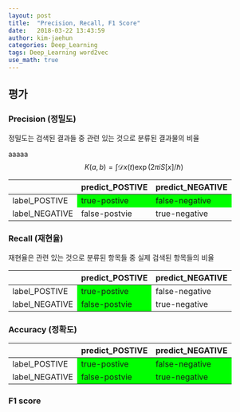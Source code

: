 ```yaml
---
layout: post
title:  "Precision, Recall, F1 Score"
date:   2018-03-22 13:43:59
author: kim-jaehun
categories: Deep_Learning
tags: Deep_Learning word2vec
use_math: true
---
```

## 평가


### Precision (정밀도)

정밀도는 검색된 결과들 중 관련 있는 것으로 분류된 결과물의 비율

aaaaa
$$
K(a,b) = \int \mathcal{D}x(t) \exp(2\pi i S[x]/\hbar)
$$


<table>
  <thead>
    <tr>
      <th></th>
      <th>predict_POSTIVE</th>
      <th>predict_NEGATIVE</th>
    </tr>
  </thead>
  <tbody>
    <tr>
      <td>label_POSTIVE</td>
      <td bgcolor="#00FF00" >true-postive</td>
      <td bgcolor="#00FF00" >false-negative</td>
    </tr>
    <tr>
      <td>label_NEGATIVE</td>
      <td>false-postvie</td>
      <td>true-negative</td>
    </tr>
  </tbody>
</table>



### Recall (재현율)

재현율은 관련 있는 것으로 분류된 항목들 중 실제 검색된 항목들의 비율

<table>
  <thead>
    <tr>
      <th></th>
      <th>predict_POSTIVE</th>
      <th>predict_NEGATIVE</th>
    </tr>
  </thead>
  <tbody>
    <tr>
      <td>label_POSTIVE</td>
      <td bgcolor="#00FF00">true-postive</td>
      <td >false-negative</td>
    </tr>
    <tr>
      <td>label_NEGATIVE</td>
      <td bgcolor="#00FF00" >false-postvie</td>
      <td>true-negative</td>
    </tr>
  </tbody>
</table>



### Accuracy (정확도)

<script src="http://cdn.mathjax.org/mathjax/latest/MathJax.js?config=TeX-AMS-MML_HTMLorMML" type="text/javascript">

a^2 + b^2 = c^2
</script>

<table>
  <thead>
    <tr>
      <th></th>
      <th>predict_POSTIVE</th>
      <th>predict_NEGATIVE</th>
    </tr>
  </thead>
  <tbody>
    <tr>
      <td>label_POSTIVE</td>
      <td bgcolor="#00FF00" >true-postive</td>
      <td bgcolor="#00FF00">false-negative</td>
    </tr>
    <tr>
      <td>label_NEGATIVE</td>
      <td bgcolor="#00FF00" >false-postvie</td>
      <td bgcolor="#00FF00" >true-negative</td>
    </tr>
  </tbody>
</table>

### F1 score
